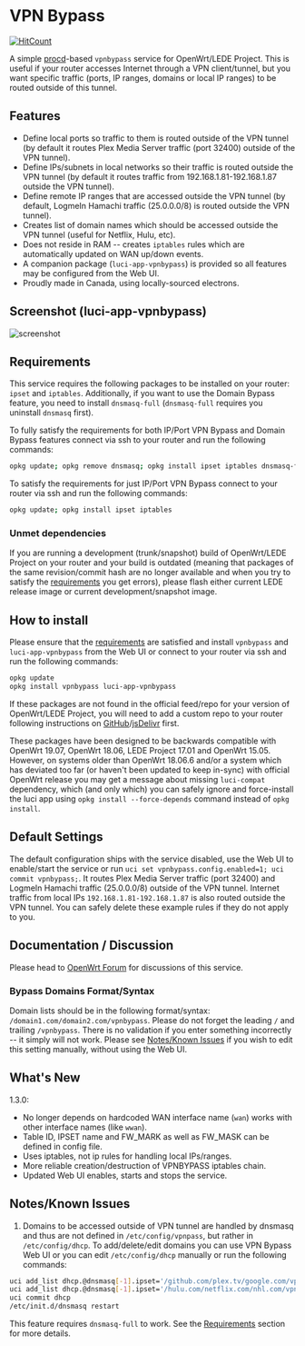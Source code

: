 <!-- markdownlint-disable MD013 -->
<!-- markdownlint-disable MD030 -->

# VPN Bypass

[![HitCount](http://hits.dwyl.com/stangri/docs.openwrt.melmac.net/vpnbypass.svg)](http://hits.dwyl.com/stangri/docs.openwrt.melmac.net/vpnbypass)

A simple [procd](https://openwrt.org/docs/techref/procd)-based `vpnbypass` service for OpenWrt/LEDE Project. This is useful if your router accesses Internet through a VPN client/tunnel, but you want specific traffic (ports, IP ranges, domains or local IP ranges) to be routed outside of this tunnel.

## Features

-   Define local ports so traffic to them is routed outside of the VPN tunnel (by default it routes Plex Media Server traffic (port 32400) outside of the VPN tunnel).
-   Define IPs/subnets in local networks so their traffic is routed outside the VPN tunnel (by default it routes traffic from 192.168.1.81-192.168.1.87 outside the VPN tunnel).
-   Define remote IP ranges that are accessed outside the VPN tunnel (by default, LogmeIn Hamachi traffic (25.0.0.0/8) is routed outside the VPN tunnel).
-   Creates list of domain names which should be accessed outside the VPN tunnel (useful for Netflix, Hulu, etc).
-   Does not reside in RAM -- creates `iptables` rules which are automatically updated on WAN up/down events.
-   A companion package (`luci-app-vpnbypass`) is provided so all features may be configured from the Web UI.
-   Proudly made in Canada, using locally-sourced electrons.

## Screenshot (luci-app-vpnbypass)

![screenshot](https://docs.openwrt.melmac.net/vpnbypass/screenshots/screenshot02.png "screenshot")

## Requirements

This service requires the following packages to be installed on your router: `ipset` and `iptables`. Additionally, if you want to use the Domain Bypass feature, you need to install `dnsmasq-full` (`dnsmasq-full` requires you uninstall `dnsmasq` first).

To fully satisfy the requirements for both IP/Port VPN Bypass and Domain Bypass features connect via ssh to your router and run the following commands:

```sh
opkg update; opkg remove dnsmasq; opkg install ipset iptables dnsmasq-full
```

To satisfy the requirements for just IP/Port VPN Bypass connect to your router via ssh and run the following commands:

```sh
opkg update; opkg install ipset iptables
```

### Unmet dependencies

If you are running a development (trunk/snapshot) build of OpenWrt/LEDE Project on your router and your build is outdated (meaning that packages of the same revision/commit hash are no longer available and when you try to satisfy the [requirements](#requirements) you get errors), please flash either current LEDE release image or current development/snapshot image.

## How to install

<!---
#### From Web UI/Luci
Navigate to System->Software page on your router and then perform the following actions:
1. Click "Update Lists"
2. Wait for the update process to finish.
3. In the "Download and install package:" field type ```vpnbypass luci-app-vpnbypass```
4. Click "OK" to install ```vpnbypass``` and ```luci-app-vpnbypass```

If you get an ```Unknown package 'vpnbypass'``` error, your router is not set up with the access to a repository containing these packages and you need to add the custom repository to your router first.

#### From console/ssh
--->

Please ensure that the [requirements](#requirements) are satisfied and install `vpnbypass` and `luci-app-vpnbypass` from the Web UI or connect to your router via ssh and run the following commands:

```sh
opkg update
opkg install vpnbypass luci-app-vpnbypass
```

If these packages are not found in the official feed/repo for your version of OpenWrt/LEDE Project, you will need to add a custom repo to your router following instructions on [GitHub](https://docs.openwrt.melmac.net/#on-your-router)/[jsDelivr](https://cdn.jsdelivr.net/gh/stangri/docs.openwrt.melmac.net/README.md#on-your-router) first.

These packages have been designed to be backwards compatible with OpenWrt 19.07, OpenWrt 18.06, LEDE Project 17.01 and OpenWrt 15.05. However, on systems older than OpenWrt 18.06.6 and/or a system which has deviated too far (or haven't been updated to keep in-sync) with official OpenWrt release you may get a message about missing `luci-compat` dependency, which (and only which) you can safely ignore and force-install the luci app using `opkg install --force-depends` command instead of `opkg install`.

## Default Settings

The default configuration ships with the service disabled, use the Web UI to enable/start the service or run `uci set vpnbypass.config.enabled=1; uci commit vpnbypass;`. It routes Plex Media Server traffic (port 32400) and LogmeIn Hamachi traffic (25.0.0.0/8) outside of the VPN tunnel. Internet traffic from local IPs `192.168.1.81-192.168.1.87` is also routed outside the VPN tunnel. You can safely delete these example rules if they do not apply to you.

## Documentation / Discussion

Please head to [OpenWrt Forum](https://forum.openwrt.org/t/vpn-bypass-split-tunneling-service-luci-ui/1106) for discussions of this service.

### Bypass Domains Format/Syntax

Domain lists should be in the following format/syntax: `/domain1.com/domain2.com/vpnbypass`. Please do not forget the leading `/` and trailing `/vpnbypass`. There is no validation if you enter something incorrectly -- it simply will not work. Please see [Notes/Known Issues](#notesknown-issues) if you wish to edit this setting manually, without using the Web UI.

## What's New

1.3.0:

-   No longer depends on hardcoded WAN interface name (`wan`) works with other interface names (like `wwan`).
-   Table ID, IPSET name and FW_MARK as well as FW_MASK can be defined in config file.
-   Uses iptables, not ip rules for handling local IPs/ranges.
-   More reliable creation/destruction of VPNBYPASS iptables chain.
-   Updated Web UI enables, starts and stops the service.

## Notes/Known Issues

1.  Domains to be accessed outside of VPN tunnel are handled by dnsmasq and thus are not defined in `/etc/config/vpnpass`, but rather in `/etc/config/dhcp`. To add/delete/edit domains you can use VPN Bypass Web UI or you can edit `/etc/config/dhcp` manually or run the following commands:

```sh
uci add_list dhcp.@dnsmasq[-1].ipset='/github.com/plex.tv/google.com/vpnbypass'
uci add_list dhcp.@dnsmasq[-1].ipset='/hulu.com/netflix.com/nhl.com/vpnbypass'
uci commit dhcp
/etc/init.d/dnsmasq restart
```

This feature requires `dnsmasq-full` to work. See the [Requirements](#requirements) section for more details.
